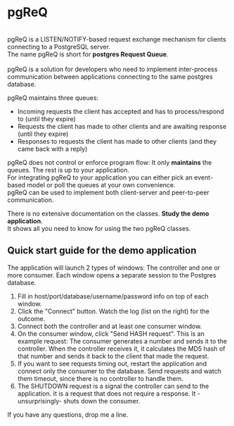 # pgReQ
\
pgReQ is a LISTEN/NOTIFY-based request exchange mechanism for clients connecting to a PostgreSQL server.\
The name pgReQ is short for **postgres Request Queue**.\
\
pgReQ is a solution for developers who need to implement inter-process communication between applications connecting to the same postgres database.

pgReQ maintains three queues: 
* Incoming requests the client has accepted and has to process/respond to (until they expire)
* Requests the client has made to other clients and are awaiting response (until they expire)
* Responses to requests the client has made to other clients (and they came back with a reply)

pgReQ does not control or enforce program flow: It only **maintains** the queues. The rest is up to your application.\
For integrating pgReQ to your application you can either pick an event-based model or poll the queues at your own convenience.\
pgReQ can be used to implement both client-server and peer-to-peer communication.


There is no extensive documentation on the classes. **Study the demo application**.\
It shows all you need to know for using the two pgReQ classes.

## Quick start guide for the demo application

The application will launch 2 types of windows: The controller and one or more consumer. Each window opens a separate session to the Postgres database.

1. Fill in host/port/database/username/password info on top of each window.
1. Click the "Connect" button. Watch the log (list on the right) for the outcome.
1. Connect both the controller and at least one consumer window.
1. On the consumer window, click "Send HASH request". This is an example request: The consumer generates a number and sends it to the controller. When the controller receives it, it calculates the MD5 hash of that number and sends it back to the client that made the request.
1. If you want to see requests timing out, restart the application and connect only the consumer to the database. Send requests and watch them timeout, since there is no controller to handle them.
1. The SHUTDOWN request is a signal the controller can send to the application. It is a request that does not require a response. It -unsurprisingly- shuts down the consumer.

If you have any questions, drop me a line.
